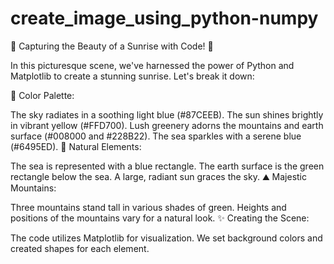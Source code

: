 # create_image_using_python-numpy

🌅 Capturing the Beauty of a Sunrise with Code! 🌄

In this picturesque scene, we've harnessed the power of Python and Matplotlib to create a stunning sunrise. Let's break it down:

🎨 Color Palette:

The sky radiates in a soothing light blue (#87CEEB).
The sun shines brightly in vibrant yellow (#FFD700).
Lush greenery adorns the mountains and earth surface (#008000 and #228B22).
The sea sparkles with a serene blue (#6495ED).
🌊 Natural Elements:

The sea is represented with a blue rectangle.
The earth surface is the green rectangle below the sea.
A large, radiant sun graces the sky.
⛰️ Majestic Mountains:

Three mountains stand tall in various shades of green.
Heights and positions of the mountains vary for a natural look.
✨ Creating the Scene:

The code utilizes Matplotlib for visualization.
We set background colors and created shapes for each element.
